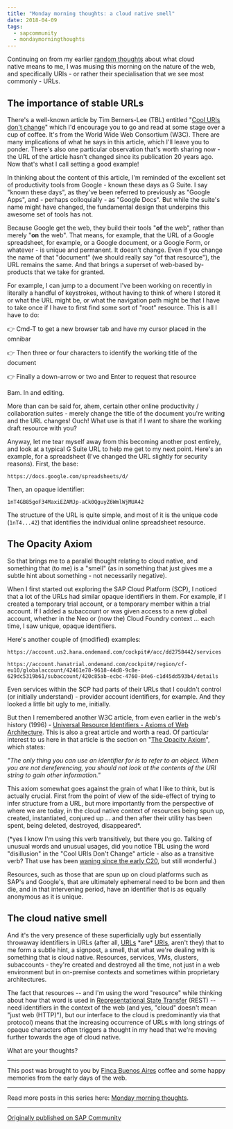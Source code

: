 ```yaml
---
title: "Monday morning thoughts: a cloud native smell"
date: 2018-04-09
tags:
  - sapcommunity
  - mondaymorningthoughts
---
```


Continuing on from my earlier [random
thoughts](/blog/posts/2018/03/26/monday-morning-thoughts:-cloud-native/)
about what cloud native means to me, I was musing this morning on the
nature of the web, and specifically URIs - or rather their
specialisation that we see most commonly - URLs.

## The importance of stable URLs

There's a well-known article by Tim Berners-Lee (TBL) entitled "[Cool
URIs don't change](https://www.w3.org/Provider/Style/URI)" which I'd
encourage you to go and read at some stage over a cup of coffee. It's
from the World Wide Web Consortium (W3C). There are many implications of
what he says in this article, which I'll leave you to ponder. There's
also one particular observation that's worth sharing now - the URL of
the article hasn't changed since its publication 20 years ago. Now
that's what I call setting a good example!

In thinking about the content of this article, I'm reminded of the
excellent set of productivity tools from Google - known these days as G
Suite. I say "known these days", as they've been referred to
previously as "Google Apps", and - perhaps colloquially - as "Google
Docs". But while the suite's name might have changed, the fundamental
design that underpins this awesome set of tools has not.

Because Google get the web, they build their tools "**of** the web",
rather than merely "**on** the web". That means, for example, that the
URL of a Google spreadsheet, for example, or a Google document, or a
Google Form, or whatever - is unique and permanent. It doesn't change.
Even if you change the name of that "document" (we should really say
"of that resource"), the URL remains the same. And that brings a
superset of web-based by-products that we take for granted.

For example,
I can jump to a document I've been working on recently in literally a
handful of keystrokes, without having to think of where I stored it or
what the URL might be, or what the navigation path might be that I have
to take once if I have to first find some sort of "root" resource.
This is all I have to do:

👉 Cmd-T to get a new browser tab and have my cursor placed in the omnibar

👉 Then three or four characters to identify the working title of the document

👉 Finally a down-arrow or two and Enter to request that resource

Bam. In and editing.

More than can be said for, ahem, certain other online productivity /
collaboration suites - merely change the title of the document you're
writing and the URL changes! Ouch! What use is that if I want to share
the working draft resource with you?

Anyway, let me tear myself away from this becoming another post
entirely, and look at a typical G Suite URL to help me get to my next
point. Here's an example, for a spreadsheet (I've changed the URL
slightly for security reasons). First, the base:

`https://docs.google.com/spreadsheets/d/`

Then, an opaque identifier:

`1nT4GB85goF34MaxiEZAMJp-aCk0QguyZ6WmlWjMUA42`

The structure of the URL is quite simple, and most of it is the unique
code (`1nT4...42`) that identifies the individual online spreadsheet
resource.

## The Opacity Axiom

So that brings me to a parallel thought relating to cloud native, and
something that (to me) is a "smell" (as in something that just gives
me a subtle hint about something - not necessarily negative).

When I first started out exploring the SAP Cloud Platform (SCP), I
noticed that a lot of the URLs had similar opaque identifiers in them.
For example, if I created a temporary trial account, or a temporary
member within a trial account. If I added a subaccount or was given
access to a new global account, whether in the Neo or (now the) Cloud
Foundry context \... each time, I saw unique, opaque identifiers.

Here's another couple of (modified) examples:

```text
https://account.us2.hana.ondemand.com/cockpit#/acc/dd2758442/services
```

```text
https://account.hanatrial.ondemand.com/cockpit#/region/cf-eu10/globalaccount/42461e78-9618-44d8-9c8e-629dc5319b61/subaccount/420c85ab-ecbc-4760-84e6-c1d45dd593b4/details
```

Even services within the SCP had parts of their URLs that I couldn't
control (or initially understand) - provider account identifiers, for
example. And they looked a little bit ugly to me, initially.

But then I remembered another W3C article, from even earlier in the
web's history (1996) - [Universal Resource Identifiers - Axioms of Web
Architecture](https://www.w3.org/DesignIssues/Axioms.html). This is also
a great article and worth a read. Of particular interest to us here in
that article is the section on "[The Opacity
Axiom](https://www.w3.org/DesignIssues/Axioms.html#opaque)", which
states:

*"The only thing you can use an identifier for is to refer to an
object. When you are not dereferencing, you should not look at the
contents of the URI string to gain other information."*

This axiom somewhat goes against the grain of what I like to think, but
is actually crucial. First from the point of view of the side-effect of
trying to infer structure from a URL, but more importantly from the
perspective of where we are today, in the cloud native context of
resources being spun up, created, instantiated, conjured up \... and
then after their utility has been spent, being deleted, destroyed,
disappeared\*.

(\*yes I know I'm using this verb transitively, but there you go.
Talking of unusual words and unusual usages, did you notice TBL using
the word "disillusion" in the "Cool URIs Don't Change" article -
also as a transitive verb? That use has been [waning since the early
C20](https://books.google.com/ngrams/graph?year_start=1800&year_end=2008&corpus=15&smoothing=7&case_insensitive=on&content=disillusion&direct_url=t4%3B%2Cdisillusion%3B%2Cc0%3B%2Cs0%3B%3Bdisillusion%3B%2Cc0%3B%3BDisillusion%3B%2Cc0),
but still wonderful.)

Resources, such as those that are spun up on cloud platforms such as
SAP's and Google's, that are ultimately ephemeral need to be born and
then die, and in that intervening period, have an identifier that is as
equally anonymous as it is unique.

<a name="the-cloud-native-smell"></a>
## The cloud native smell

And it's the very presence of these superficially ugly but essentially
throwaway identifiers in URLs (after all,
[URLs](https://en.wikipedia.org/wiki/URL) \*are\*
[URIs](https://en.wikipedia.org/wiki/Uniform_Resource_Identifier),
aren't they) that to me form a subtle hint, a signpost, a smell, that
what we're dealing with is something that is cloud native. Resources,
services, VMs, clusters, subaccounts - they're created and destroyed
all the time, not just in a web environment but in on-premise contexts
and sometimes within proprietary architectures.

The fact that resources \-- and I'm using the word "resource" while
thinking about how that word is used in [Representational State
Transfer](https://en.wikipedia.org/wiki/Representational_state_transfer)
(REST) \-- need identifiers in the context of the web (and yes,
"cloud" doesn't mean "just web (HTTP)"), but our interface to the
cloud is predominantly via that protocol) means that the increasing
occurrence of URLs with long strings of opaque characters often triggers
a thought in my head that we're moving further towards the age of cloud
native.

What are your thoughts?

---

This post was brought to you by [Finca Buenos
Aires](https://www.pactcoffee.com/coffees/finca-buenos-aires) coffee and
some happy memories from the early days of the web.

---

Read more posts in this series here: [Monday morning
thoughts](/tags/mondaymorningthoughts/).

---

[Originally published on SAP Community](https://community.sap.com/t5/technology-blogs-by-sap/monday-morning-thoughts-a-cloud-native-smell/ba-p/13372514)
